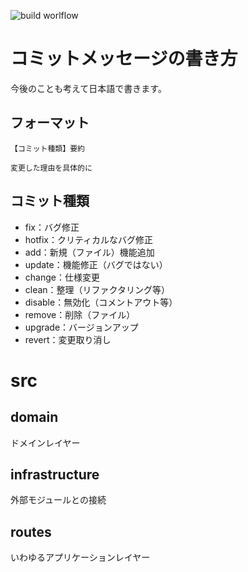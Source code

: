 ![build worlflow](https://github.com/Marie673/uni_app_server/workflows/Deploy%20to%20Amazon%20EC2/badge.svg)

# コミットメッセージの書き方
今後のことも考えて日本語で書きます。

## フォーマット
```
【コミット種類】要約

変更した理由を具体的に
```

## コミット種類
* fix：バグ修正
* hotfix：クリティカルなバグ修正
* add：新規（ファイル）機能追加
* update：機能修正（バグではない）
* change：仕様変更
* clean：整理（リファクタリング等）
* disable：無効化（コメントアウト等）
* remove：削除（ファイル）
* upgrade：バージョンアップ
* revert：変更取り消し

# src
## domain
ドメインレイヤー
## infrastructure
外部モジュールとの接続
## routes
いわゆるアプリケーションレイヤー
